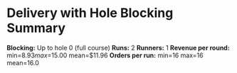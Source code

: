 # Delivery with Hole Blocking Summary

**Blocking:** Up to hole 0 (full course)
**Runs:** 2
**Runners:** 1
**Revenue per round:** min=$8.93 max=$15.00 mean=$11.96
**Orders per run:** min=16 max=16 mean=16.0